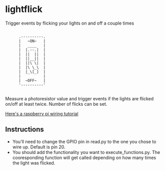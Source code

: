 # lightflick
Trigger events by flicking your lights on and off a couple times

>```
          .----------.
          |   ~ON~   |
          |   ____   |
          |  |.--.|  |
          |  ||  ||  |
          |  ||__||  |
          |  ||\ \|  |
          |  |\ \_\  |
          |  |_\[_]  |
          |          |
          |  ~OFF~   |
          '----------'
>```

Measure a photoresistor value and trigger events if the lights are flicked on/off at least twice. Number of flicks can be set.

[Here's a raspberry pi wiring tutorial](https://learn.adafruit.com/basic-resistor-sensor-reading-on-raspberry-pi/basic-photocell-reading)

## Instructions
- You'll need to change the GPIO pin in read.py to the one you chose to wire up. Default is pin 20.
- You should add the functionality you want to execute_functions.py. The cooresponding function will get called depending on how many times the light was flicked.
